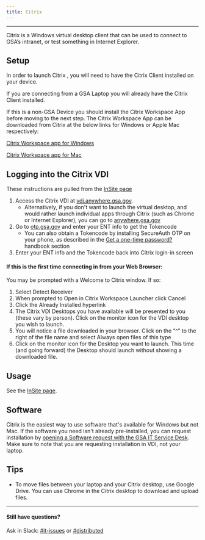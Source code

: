```yaml
---
title: Citrix
---
```


---

Citrix is a Windows virtual desktop client that can be used to connect to GSA’s intranet, or test something in Internet Explorer.

## Setup
In order to launch Citrix , you will need to have the Citrix Client installed on your device.

If you are connecting from a GSA Laptop you will already have the Citrix Client installed.

If this is a non-GSA Device you should install the Citrix Workspace App before moving to the next step. The Citrix Workspace App can be downloaded from Citrix at the below links for Windows or Apple Mac respectively:

[Citrix Workspace app for Windows](https://www.citrix.com/downloads/workspace-app/windows/workspace-app-for-windows-latest.html)

[Citrix Workspace app for Mac](https://www.citrix.com/downloads/workspace-app/mac/workspace-app-for-mac-latest.html)

## Logging into the Citrix VDI
These instructions are pulled from the [InSite page](https://insite.gsa.gov/employee-resources/information-technology/do-it-yourself-self-help/telework-technology/citrix/citrix-and-citrix-workspace)

1. Access the Citrix VDI at [vdi.anywhere.gsa.gov](https://vdi.anywhere.gsa.gov).
   -  Alternatively, if you don't want to launch the virtual desktop, and would rather launch individual apps through Citrix (such as Chrome or Internet Explorer), you can go to [anywhere.gsa.gov](https://anywhere.gsa.gov/)
1. Go to [otp.gsa.gov](https://otp.gsa.gov) and enter your ENT info to get the Tokencode
   - You can also obtain a Tokencode by installing SecureAuth OTP on your
     phone, as described in the [Get a one-time password?]({{site.baseurl}}/distributed/#get-a-one-time-password)
     handbook section
1. Enter your ENT info and the Tokencode back into Citrix login-in screen

#### If this is the first time connecting in from your Web Browser:
You may be prompted with a Welcome to Citrix window. If so:
1. Select Detect Receiver
1. When prompted to Open in Citrix Workspace Launcher click Cancel
1. Click the Already Installed hyperlink
1. The Citrix VDI Desktops you have available will be presented to you (these vary by person). Click on the monitor icon for the VDI desktop you wish to launch.
1. You will notice a file downloaded in your browser. Click on the “^” to the right of the file name and select Always open files of this type
1.  Click on the monitor icon for the Desktop you want to launch. This time (and going forward) the Desktop should launch without showing a downloaded file.

## Usage

See the [InSite page](https://insite.gsa.gov/employee-resources/information-technology/do-it-yourself-self-help/telework-and-remote-access/citrix/citrix-web-interface).

## Software

Citrix is the easiest way to use software that's available for Windows but not Mac. If the software you need isn't already pre-installed, you can request installation by [opening a Software request with the GSA IT Service Desk](https://gsa.servicenowservices.com/sp/?id=sc_cat_item&sys_id=1bfdfdca78d3a400ce3ddff91a64940b). Make sure to note that you are requesting installation in VDI, not your laptop.

## Tips

- To move files between your laptop and your Citrix desktop, use Google Drive. You can use Chrome in the Citrix desktop to download and upload files.

---

#### Still have questions?

Ask in Slack: [#it-issues](https://gsa-tts.slack.com/messages/it-issues/) or [#distributed](https://gsa-tts.slack.com/messages/distributed/)
